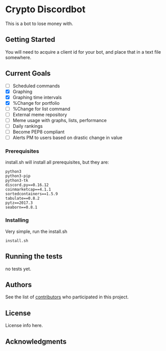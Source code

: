 # Crypto Discordbot

This is a bot to lose money with.

## Getting Started

You will need to acquire a client id for your bot, and place that in a text file somewhere.

## Current Goals

- [ ] Scheduled commands
- [x] Graphing
- [x] Graphing time intervals
- [x] %Change for portfolio
- [ ] %Change for list command
- [ ] External meme repository
- [ ] Meme usage with graphs, lists, performance
- [ ] Daily rankings
- [ ] Become PEP8 compliant
- [ ] Alerts PM to users based on drastic change in value

### Prerequisites

install.sh will install all prerequisites, but they are:

```
python3
python3-pip
python3-tk
discord.py==0.16.12
coinmarketcap==4.1.1
sortedcontainers==1.5.9
tabulate==0.8.2
pytz==2017.3
seaborn==0.8.1
```

### Installing

Very simple, run the install.sh

```
install.sh
```

## Running the tests

no tests yet.

## Authors

See the list of [contributors](https://github.com/Exiledz/crypto/contributors) who participated in this project.

## License

License info here.

## Acknowledgments


